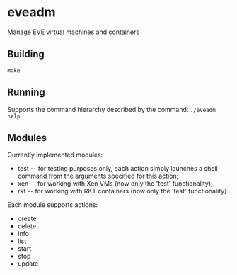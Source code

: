 # eveadm
Manage EVE virtual machines and containers

## Building
```make```

## Running
Supports the command hierarchy described by the command:
```./eveadm help```

## Modules
Currently implemented modules:
* test -- for testing purposes only, each action simply launches a shell command from the arguments specified for this action;
* xen -- for working with Xen VMs (now only the 'test' functionality);
* rkt -- for working with RKT containers (now only the 'test' functionality) .

Each module supports actions:
* create
* delete
* info
* list
* start
* stop
* update
